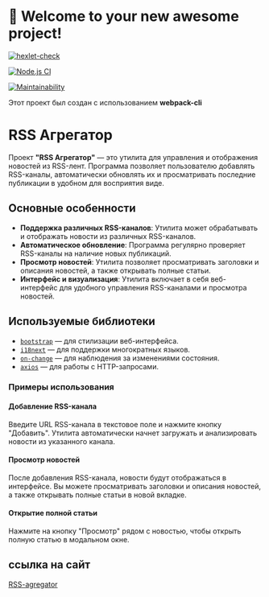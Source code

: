 # 🚀 Welcome to your new awesome project!

[![hexlet-check](https://github.com/userbairapshi/frontend-project-11/actions/workflows/hexlet-check.yml/badge.svg)](https://github.com/userbairapshi/frontend-project-11/actions/workflows/hexlet-check.yml)

[![Node.js CI](https://github.com/userbairapshi/frontend-project-11/actions/workflows/nodejs.yml/badge.svg)](https://github.com/userbairapshi/frontend-project-11/actions/workflows/nodejs.yml)

[![Maintainability](https://api.codeclimate.com/v1/badges/4e7ae4f7f7ea4c16ba39/maintainability)](https://codeclimate.com/github/userbairapshi/frontend-project-11/maintainability)

Этот проект был создан с использованием **webpack-cli**

# RSS Агрегатор

Проект **"RSS Агрегатор"** — это утилита для управления и отображения новостей из RSS-лент. Программа позволяет пользователю добавлять RSS-каналы, автоматически обновлять их и просматривать последние публикации в удобном для восприятия виде.

## Основные особенности

- **Поддержка различных RSS-каналов**: Утилита может обрабатывать и отображать новости из различных RSS-каналов.
- **Автоматическое обновление**: Программа регулярно проверяет RSS-каналы на наличие новых публикаций.
- **Просмотр новостей**: Утилита позволяет просматривать заголовки и описания новостей, а также открывать полные статьи.
- **Интерфейс и визуализация**: Утилита включает в себя веб-интерфейс для удобного управления RSS-каналами и просмотра новостей.

## Используемые библиотеки

- [`bootstrap`](https://getbootstrap.com/) — для стилизации веб-интерфейса.
- [`i18next`](https://www.i18next.com/) — для поддержки многократных языков.
- [`on-change`](https://www.npmjs.com/package/on-change) — для наблюдения за изменениями состояния.
- [`axios`](https://axios-http.com/) — для работы с HTTP-запросами.

### Примеры использования

#### Добавление RSS-канала

Введите URL RSS-канала в текстовое поле и нажмите кнопку "Добавить". Утилита автоматически начнет загружать и анализировать новости из указанного канала.

#### Просмотр новостей

После добавления RSS-канала, новости будут отображаться в интерфейсе. Вы можете просматривать заголовки и описания новостей, а также открывать полные статьи в новой вкладке.

#### Открытие полной статьи

Нажмите на кнопку "Просмотр" рядом с новостью, чтобы открыть полную статью в модальном окне.


## ссылка на сайт

[RSS-agregator](https://frontend-project-11-ekz2.onrender.com)
